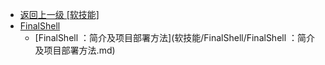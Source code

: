- [返回上一级 [软技能]](软技能/)
- [FinalShell](软技能/FinalShell/)
  - [FinalShell ：简介及项目部署方法](软技能/FinalShell/FinalShell ：简介及项目部署方法.md)
